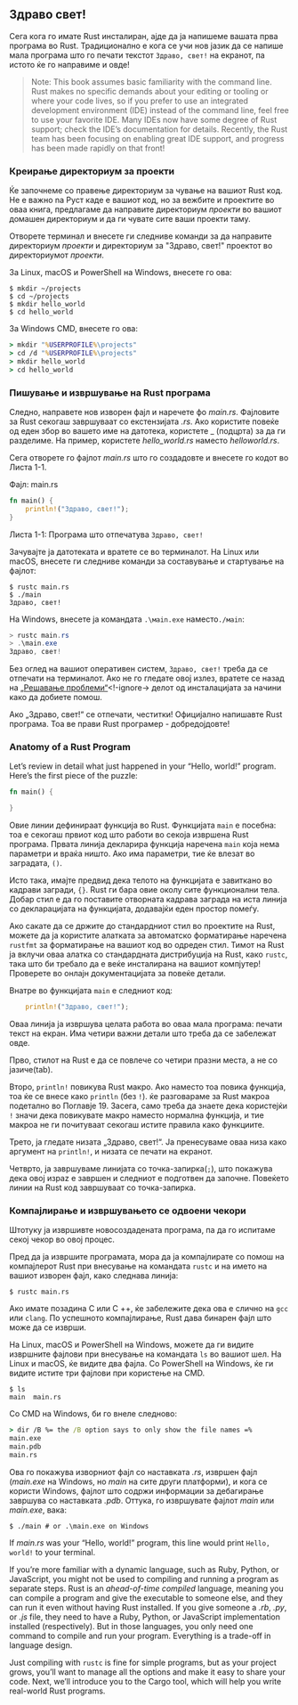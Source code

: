 ## Здраво свет!

Сега кога го имате Rust инсталиран, ајде да ја напишеме вашата прва програма во Rust.
Традиционално е кога се учи нов јазик да се напише мала програма што го печати
текстот `Здраво, свет!` на екранот, па истото ќе го направиме и овде!

> Note: This book assumes basic familiarity with the command line. Rust makes
> no specific demands about your editing or tooling or where your code lives, so
> if you prefer to use an integrated development environment (IDE) instead of
> the command line, feel free to use your favorite IDE. Many IDEs now have some
> degree of Rust support; check the IDE’s documentation for details. Recently,
> the Rust team has been focusing on enabling great IDE support, and progress
> has been made rapidly on that front!

### Креирање директориум за проекти

Ќе започнеме со правење директориум за чување на вашиот Rust код. Не е важно
na Руст каде e вашиот код, но за вежбите и проектите во оваа книга,
предлагаме да направите директориум *проекти* во вашиот домашен директориум и да ги чувате сите
ваши проекти таму.

Отворете терминал и внесете ги следниве команди за да направите директориум *проекти*
и директориум за "Здраво, свет!" проектот во директориумот *проекти*.

За Linux, macOS и PowerShell на Windows, внесете го ова:

```console
$ mkdir ~/projects
$ cd ~/projects
$ mkdir hello_world
$ cd hello_world
```

За Windows CMD, внесете го ова:

```cmd
> mkdir "%USERPROFILE%\projects"
> cd /d "%USERPROFILE%\projects"
> mkdir hello_world
> cd hello_world
```

### Пишување и извршување на Rust програма

Следно, направете нов изворен фајл и наречете фо *main.rs*. Фајловите за Rust секогаш завршуваат со
екстензијата *.rs*. Ако користите повеќе од еден збор во вашето име на датотека, користете
_ (подцрта) за да ги разделиме. На пример, користете *hello_world.rs* наместо
*helloworld.rs*.

Сега отворете го фајлот *main.rs* што го создадовте и внесете го кодот во Листа 1-1.

<span class="filename">Фајл: main.rs</span>

```rust
fn main() {
    println!("Здраво, свет!");
}
```

<span class="caption">Листа 1-1: Програма што отпечатува `Здраво, свет!`</span>

Зачувајте ја датотеката и вратете се во терминалот. На Linux или macOS, внесете
ги следниве команди за составување и стартување на фајлот:

```console
$ rustc main.rs
$ ./main
Здраво, свет!
```

На Windows, внесете ја командата `.\мain.exe` наместо`./мain`:

```powershell
> rustc main.rs
> .\main.exe
Здраво, свет!
```

Без оглед на вашиот оперативен систем, `Здраво, свет!` треба да се отпечати на
терминалот. Ако не го гледате овој излез, вратете се назад на
[„Решавање проблеми“][troubleshooting]<!-ignore-> делот од инсталацијата
за начини како да добиете помош.

Ако „Здраво, свет!“ се отпечати, честитки! Официјално напишавте Rust
програма. Тоа ве прави Rust програмер - добредојдовте!

### Anatomy of a Rust Program

Let’s review in detail what just happened in your “Hello, world!” program.
Here’s the first piece of the puzzle:

```rust
fn main() {

}
```

Овие линии дефинираат функција во Rust. Функцијата `main` е посебна: тоа е
секогаш првиот код што работи во секоја извршена Rust програма. Првата
линија декларира функција наречена `main` која нема параметри и враќа
ништо. Ако има параметри, тие ќе влезат во заградата, `()`.

Исто така, имајте предвид дека телото на функцијата е завиткано во кадрави загради, `{}`. Rust
ги бара овие околу сите функционални тела. Добар стил е да го поставите отворната
кадрава заграда на иста линија со декларацијата на функцијата, додавајќи еден простор
помеѓу.

Ако сакате да се држите до стандардниот стил во проектите на Rust, можете да ja користите 
алатката за автоматско форматирање наречена `rustfmt` за форматирање на вашиот код во одреден
стил. Тимот на Rust ја вклучи оваа алатка со стандардната дистрибуција на Rust,
како `rustc`, така што би требало да е веќе инсталирана на вашиот компјутер! Проверете во
онлајн документацијата за повеќе детали.

Внатре во функцијата `main` е следниот код:

```rust
    println!("Здраво, свет!");
```

Оваа линија ја извршува целата работа во оваа мала програма: печати текст на
екран. Има четири важни детали што треба да се забележат овде.

Прво, стилот на Rust е да се повлече со четири празни места, а не со јазиче(tab).

Второ, `println!` повикува Rust макро. Ако наместо тоа повика функција, тоа
ќе се внесе како `println` (без `!`). ќе разговараме за Rust макроа
подетално во Поглавје 19. Засега, само треба да знаете дека користејќи `!`
значи дека повикувате макро наместо нормална функција, и тие макроа
не ги почитуваат секогаш истите правила како функциите.

Трето, ја гледате низата „Здраво, свет!“. Ја пренесуваме оваа низа како аргумент
на `println!`, и низата се печати на екранот.

Четврто, ја завршуваме линијата со точка-запирка(`;`), што покажува дека овој израz е
завршен и следниот е подготвен да започне. Повеќето линии на Rust код
завршуваат со точка-запирка.

### Компајлирање и извршувањето се одвоени чекори

Штотуку ја извршивте новосоздадената програма, па да го испитаме секој чекор во овој процес.

Пред да ја извршите програмата, мора да ја компајлирате со помош на компајлерот Rust при
внесување на командата `rustc` и на името на вашиот изворен фајл, како
следнава линија:

```console
$ rustc main.rs
```

Ако имате позадина C или C ++, ќе забележите дека ова е слично на `gcc`
или `clang`. По успешното компајлирање, Rust дава бинарен фајл што може да се изврши.

На Linux, macOS и PowerShell на Windows, можете да ги видите извршните фајлови при
внесување на командата `ls` во вашиот шел. На Linux и macOS, ќе видите два
фајла. Со PowerShell на Windows, ќе ги видите истите три фајлови при користење на CMD.

```console
$ ls
main  main.rs
```

Со CMD на Windows, би го внеле следново:

```cmd
> dir /B %= the /B option says to only show the file names =%
main.exe
main.pdb
main.rs
```

Ова го покажува изворниот фајл со наставката *.rs*, извршен фајл
(*main.exe* на Windows, но *main* на сите други платформи), и кога се користи
Windows, фајлот што содржи информации за дебагирање завршува со наставката *.pdb*.
Оттука, го извршувате фајлот *main* или *main.exe*, вака:

```console
$ ./main # or .\main.exe on Windows
```

If *main.rs* was your “Hello, world!” program, this line would print `Hello,
world!` to your terminal.

If you’re more familiar with a dynamic language, such as Ruby, Python, or
JavaScript, you might not be used to compiling and running a program as
separate steps. Rust is an *ahead-of-time compiled* language, meaning you can
compile a program and give the executable to someone else, and they can run it
even without having Rust installed. If you give someone a *.rb*, *.py*, or
*.js* file, they need to have a Ruby, Python, or JavaScript implementation
installed (respectively). But in those languages, you only need one command to
compile and run your program. Everything is a trade-off in language design.

Just compiling with `rustc` is fine for simple programs, but as your project
grows, you’ll want to manage all the options and make it easy to share your
code. Next, we’ll introduce you to the Cargo tool, which will help you write
real-world Rust programs.

[troubleshooting]: ch01-01-installation.html#troubleshooting
